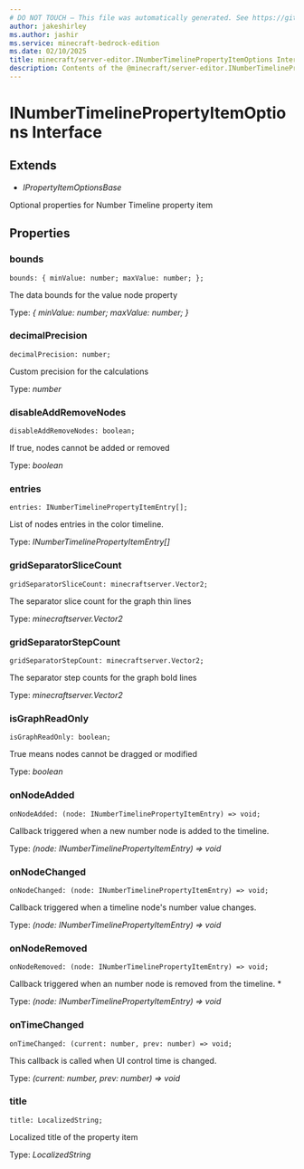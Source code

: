 ```yaml
---
# DO NOT TOUCH — This file was automatically generated. See https://github.com/mojang/minecraftapidocsgenerator to modify descriptions, examples, etc.
author: jakeshirley
ms.author: jashir
ms.service: minecraft-bedrock-edition
ms.date: 02/10/2025
title: minecraft/server-editor.INumberTimelinePropertyItemOptions Interface
description: Contents of the @minecraft/server-editor.INumberTimelinePropertyItemOptions class.
---
```

# INumberTimelinePropertyItemOptions Interface

## Extends
- *IPropertyItemOptionsBase*

Optional properties for Number Timeline property item

## Properties

### **bounds**
`bounds: {
        minValue: number;
        maxValue: number;
    };`

The data bounds for the value node property

Type: *{
        minValue: number;
        maxValue: number;
    }*

### **decimalPrecision**
`decimalPrecision: number;`

Custom precision for the calculations

Type: *number*

### **disableAddRemoveNodes**
`disableAddRemoveNodes: boolean;`

If true, nodes cannot be added or removed

Type: *boolean*

### **entries**
`entries: INumberTimelinePropertyItemEntry[];`

List of nodes entries in the color timeline.

Type: *INumberTimelinePropertyItemEntry[]*

### **gridSeparatorSliceCount**
`gridSeparatorSliceCount: minecraftserver.Vector2;`

The separator slice count for the graph thin lines

Type: *minecraftserver.Vector2*

### **gridSeparatorStepCount**
`gridSeparatorStepCount: minecraftserver.Vector2;`

The separator step counts for the graph bold lines

Type: *minecraftserver.Vector2*

### **isGraphReadOnly**
`isGraphReadOnly: boolean;`

True means nodes cannot be dragged or modified

Type: *boolean*

### **onNodeAdded**
`onNodeAdded: (node: INumberTimelinePropertyItemEntry) => void;`

Callback triggered when a new number node is added to the timeline.

Type: *(node: INumberTimelinePropertyItemEntry) => void*

### **onNodeChanged**
`onNodeChanged: (node: INumberTimelinePropertyItemEntry) => void;`

Callback triggered when a timeline node's number value changes.

Type: *(node: INumberTimelinePropertyItemEntry) => void*

### **onNodeRemoved**
`onNodeRemoved: (node: INumberTimelinePropertyItemEntry) => void;`

Callback triggered when an number node is removed from the timeline. *

Type: *(node: INumberTimelinePropertyItemEntry) => void*

### **onTimeChanged**
`onTimeChanged: (current: number, prev: number) => void;`

This callback is called when UI control time is changed.

Type: *(current: number, prev: number) => void*

### **title**
`title: LocalizedString;`

Localized title of the property item

Type: *LocalizedString*
